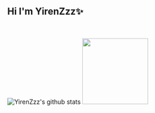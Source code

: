 ## Hi I'm YirenZzz✨


<!--
**YirenZzz/YirenZzz** is a ✨ _special_ ✨ repository because its `README.md` (this file) appears on your GitHub profile.

Here are some ideas to get you started:

- 🔭 I’m currently working on ...
- 🌱 I’m currently learning ...
- 👯 I’m looking to collaborate on ...
- 🤔 I’m looking for help with ...
- 💬 Ask me about ...
- 📫 How to reach me: ...
- 😄 Pronouns: ...
- ⚡ Fun fact: ...
-->

<!-- theme=dracula, buefy -->
<!-- <p align="center"><a href="https://yirenzzz.github.io"><img width="80%" alt="Hello, I'm Yiren." /></a></p> -->

<br />

![YirenZzz's github stats](https://github-readme-stats.vercel.app/api?username=yirenzzz&show_icons=true&theme=dracula&hide=stars,issues&hide_border=true)
<img height="150em" src="https://github-readme-stats.vercel.app/api/top-langs/?username=yirenzzz&layout=compact&theme=dracula&hide_border=true"/>

<!-- ![Most Used Languages](https://github-readme-stats.vercel.app/api/top-langs/?username=yirenzzz&layout=compact&theme=dracula) -->



<!-- 
| <a href="https://github.com/yirenzzz/github-readme-stats"><img align="center" src="https://github-readme-stats.vercel.app/api?username=yirenzzz&show_icons=true&include_all_commits=true&theme=buefy&hide_border=true" alt="YirenZzz's github stats" /></a> | <a href="https://github.com/yirenzzz/github-readme-stats"><img align="center" src="https://github-readme-stats.vercel.app/api/top-langs/?username=yirenzzz&layout=compact&theme=buefy&hide_border=true" /></a> |
| ------------- | ------------- | -->
